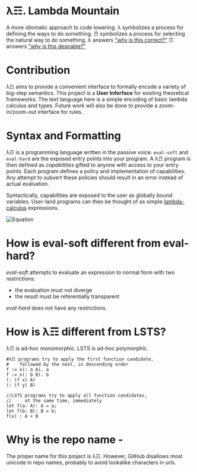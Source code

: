 # λ☶. Lambda Mountain

A more idiomatic approach to code lowering.
λ symbolizes a process for defining the ways to do something.
☶ symbolizes a process for selecting the natural way to do something.
λ answers ["why is this correct?"](https://github.com/andrew-johnson-4/PunCalculus)
☶ answers ["why is this desirable?"](https://medium.com/@andrew_johnson_4/calligraphy-principles-are-useful-for-proof-construction-e18e9b9a53a5)

# Contribution

λ☶ aims to provide a convenient interface to formally encode a variety of big-step semantics.
This project is a **User Inferface** for existing theoretical frameworks.
The text language here is a simple encoding of basic lambda calculus and types.
Future work will also be done to provide a zoom-in/zoom-out interface for rules.

# Syntax and Formatting

λ☶ is a programming language written in the passive voice.
`eval-soft` and `eval-hard` are the exposed entry points into your program.
A λ☶ program is then defined as *capabilities* gifted to anyone with access to your entry points.
Each program defines a policy and implementation of capabilities.
Any attempt to subvert these policies should result in an error instead of actual evaluation.

Syntactically, capabilities are exposed to the user as globally bound variables.
User-land programs can then be thought of as simple [lambda-calculus](https://ncatlab.org/nlab/show/lambda-calculus) expressions.

![Equation](https://github.com/andrew-johnson-4/-/blob/main/equation.png)

# How is eval-soft different from eval-hard?

_eval-soft_ attempts to evaluate an expression to normal form with two restrictions:
* the evaluation must not diverge
* the result must be referentially transparent

_eval-hard_ does not have any restrictions.

# How is λ☶ different from LSTS?

λ☶ is ad-hoc monomorphic. LSTS is ad-hoc polymorphic. 

```λ☶
#λ☶ programs try to apply the first function candidate,
#    followed by the next, in descending order
f := λ(: a A). a
f := λ(: b B). b
(: (f x) A)
(: (f y) B)
```

```LSTS
//LSTS programs try to apply all function candidates,
//     at the same time, immediately
let f(a: A): A = a;
let f(b: B): B = b;
f(x) : A + B
```

# Why is the repo name -

The proper name for this project is λ☶.
However, GitHub disallows most unicode in repo names, probably to avoid lookalike characters in urls.
